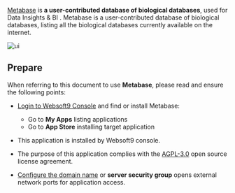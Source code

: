 [Metabase](https://www.metabase.com/) is **a user-contributed database of biological databases**, used for Data Insights & BI . Metabase is a user-contributed database of biological databases, listing all the biological databases currently available on the internet. 


![ui](https://libs.websoft9.com/Websoft9/DocsPicture/en/metabase/metabase-product-screenshot.png)


## Prepare

When referring to this document to use **Metabase**, please read and ensure the following points:

- [Login to Websoft9 Console](./login-console) and find or install Metabase:
  - Go to **My Apps** listing applications 
  - Go to **App Store** installing target application

- This application is installed by Websoft9 console.


- The purpose of this application complies with the [AGPL-3.0](https://opensource.org/licenses/AGPL-3.0) open source license agreement.


- [Configure the domain name](./domain-set) or **server security group** opens external network ports for application access.